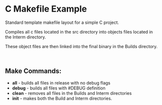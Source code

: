 # C Makefile Example

Standard template makefile layout for a simple C project.

Compiles all c files located in the src directory into objects files located in the Interm directory.

These object files are then linked into the final binary in the Builds directory.

<br>

## Make Commands:

- <b>all</b> - builds all files in release with no debug flags
- <b>debug</b> - builds all files with #DEBUG definition
- <b>clean</b> - removes all files in the Builds and Interm directories
- <b>init</b> - makes both the Build and Interm directories.